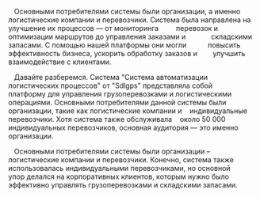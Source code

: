   
   Основными потребителями системы были организации, а именно        логистические компании и перевозчики. Система была направлена на улучшение их процессов — от мониторинга         перевозок и оптимизации маршрутов до управления заказами и             складскими запасами. С помощью нашей платформы они могли           повысить эффективность бизнеса, ускорить обработку заказов и        улучшить взаимодействие с клиентами.  

   Давайте разберемся. Система "Система автоматизации       логистических процессов" от "Sdlgps" представляла собой       платформу для управления грузоперевозками и логистическими   операциями. Основными потребителями данной системы были             организации, такие как логистические компании и    индивидуальные перевозчики. Хотя система также обслуживала    около 50 000 индивидуальных перевозчиков, основная аудитория — это именно организации.    

   Основными потребителями системы были организации – логистические компании и перевозчики. Конечно, система также      использовалась индивидуальными перевозчиками, но основной            упор делался на корпоративных клиентов, которым нужно было           эффективно управлять грузоперевозками и складскими запасами.
